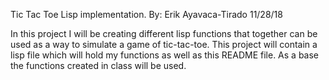 Tic Tac Toe Lisp implementation.
By: Erik Ayavaca-Tirado
11/28/18

In this project I will be creating different lisp functions that together can be used
as a way to simulate a game of tic-tac-toe. This project will contain a lisp file which
will hold my functions as well as this README file. As a base the functions created in 
class will be used. 



